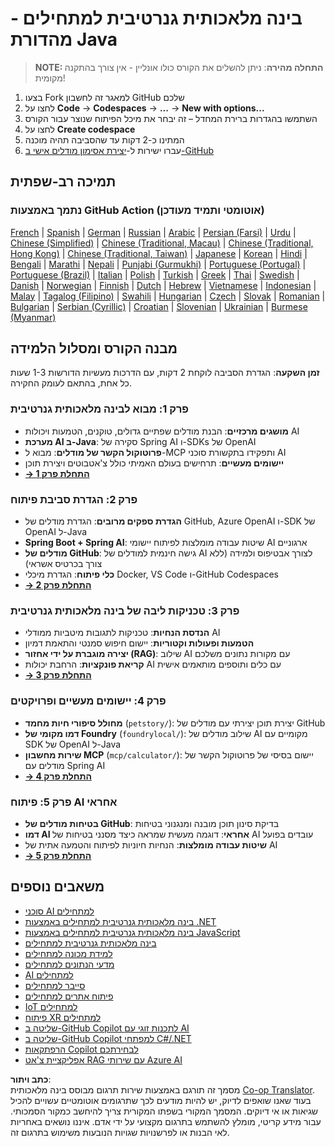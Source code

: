 <!--
CO_OP_TRANSLATOR_METADATA:
{
  "original_hash": "79df2d245c12d6b8ad57148fd049f106",
  "translation_date": "2025-07-23T12:25:22+00:00",
  "source_file": "README.md",
  "language_code": "he"
}
-->
# בינה מלאכותית גנרטיבית למתחילים - מהדורת Java

> **NOTE: התחלה מהירה**: ניתן להשלים את הקורס כולו אונליין - אין צורך בהתקנה מקומית!
1. בצעו Fork למאגר זה לחשבון GitHub שלכם
2. לחצו על **Code** → **Codespaces** → **...** → **New with options...**
3. השתמשו בהגדרות ברירת המחדל – זה יבחר את מיכל הפיתוח שנוצר עבור הקורס
4. לחצו על **Create codespace**
5. המתינו כ-2 דקות עד שהסביבה תהיה מוכנה
6. עברו ישירות ל-[יצירת אסימון מודלים אישי ב-GitHub](./02-SetupDevEnvironment/README.md#step-2-create-a-github-personal-access-token)

## תמיכה רב-שפתית

### נתמך באמצעות GitHub Action (אוטומטי ותמיד מעודכן)

[French](../fr/README.md) | [Spanish](../es/README.md) | [German](../de/README.md) | [Russian](../ru/README.md) | [Arabic](../ar/README.md) | [Persian (Farsi)](../fa/README.md) | [Urdu](../ur/README.md) | [Chinese (Simplified)](../zh/README.md) | [Chinese (Traditional, Macau)](../mo/README.md) | [Chinese (Traditional, Hong Kong)](../hk/README.md) | [Chinese (Traditional, Taiwan)](../tw/README.md) | [Japanese](../ja/README.md) | [Korean](../ko/README.md) | [Hindi](../hi/README.md) | [Bengali](../bn/README.md) | [Marathi](../mr/README.md) | [Nepali](../ne/README.md) | [Punjabi (Gurmukhi)](../pa/README.md) | [Portuguese (Portugal)](../pt/README.md) | [Portuguese (Brazil)](../br/README.md) | [Italian](../it/README.md) | [Polish](../pl/README.md) | [Turkish](../tr/README.md) | [Greek](../el/README.md) | [Thai](../th/README.md) | [Swedish](../sv/README.md) | [Danish](../da/README.md) | [Norwegian](../no/README.md) | [Finnish](../fi/README.md) | [Dutch](../nl/README.md) | [Hebrew](./README.md) | [Vietnamese](../vi/README.md) | [Indonesian](../id/README.md) | [Malay](../ms/README.md) | [Tagalog (Filipino)](../tl/README.md) | [Swahili](../sw/README.md) | [Hungarian](../hu/README.md) | [Czech](../cs/README.md) | [Slovak](../sk/README.md) | [Romanian](../ro/README.md) | [Bulgarian](../bg/README.md) | [Serbian (Cyrillic)](../sr/README.md) | [Croatian](../hr/README.md) | [Slovenian](../sl/README.md) | [Ukrainian](../uk/README.md) | [Burmese (Myanmar)](../my/README.md)

## מבנה הקורס ומסלול הלמידה

**זמן השקעה**: הגדרת הסביבה לוקחת 2 דקות, עם הדרכות מעשיות הדורשות 1-3 שעות כל אחת, בהתאם לעומק החקירה.

### **פרק 1: מבוא לבינה מלאכותית גנרטיבית**
- **מושגים מרכזיים**: הבנת מודלים שפתיים גדולים, טוקנים, הטמעות ויכולות AI
- **מערכת AI ב-Java**: סקירה של Spring AI ו-SDKs של OpenAI
- **פרוטוקול הקשר של מודלים**: מבוא ל-MCP ותפקידו בתקשורת סוכני AI
- **יישומים מעשיים**: תרחישים בעולם האמיתי כולל צ'אטבוטים ויצירת תוכן
- **[→ התחלת פרק 1](./01-IntroToGenAI/README.md)**

### **פרק 2: הגדרת סביבת פיתוח**
- **הגדרת ספקים מרובים**: הגדרת מודלים של GitHub, Azure OpenAI ו-SDK של OpenAI ל-Java
- **Spring Boot + Spring AI**: שיטות עבודה מומלצות לפיתוח יישומי AI ארגוניים
- **מודלים של GitHub**: גישה חינמית למודלים של AI לצורך אבטיפוס ולמידה (ללא צורך בכרטיס אשראי)
- **כלי פיתוח**: הגדרת מיכלי Docker, VS Code ו-GitHub Codespaces
- **[→ התחלת פרק 2](./02-SetupDevEnvironment/README.md)**

### **פרק 3: טכניקות ליבה של בינה מלאכותית גנרטיבית**
- **הנדסת הנחיות**: טכניקות לתגובות מיטביות ממודלי AI
- **הטמעות ופעולות וקטוריות**: יישום חיפוש סמנטי והתאמת דמיון
- **יצירה מוגברת על ידי אחזור (RAG)**: שילוב AI עם מקורות נתונים משלכם
- **קריאת פונקציות**: הרחבת יכולות AI עם כלים ותוספים מותאמים אישית
- **[→ התחלת פרק 3](./03-CoreGenerativeAITechniques/README.md)**

### **פרק 4: יישומים מעשיים ופרויקטים**
- **מחולל סיפורי חיות מחמד** (`petstory/`): יצירת תוכן יצירתי עם מודלים של GitHub
- **דמו מקומי של Foundry** (`foundrylocal/`): שילוב מודלים של AI מקומיים עם SDK של OpenAI ל-Java
- **שירות מחשבון MCP** (`mcp/calculator/`): יישום בסיסי של פרוטוקול הקשר של מודלים עם Spring AI
- **[→ התחלת פרק 4](./04-PracticalSamples/README.md)**

### **פרק 5: פיתוח AI אחראי**
- **בטיחות מודלים של GitHub**: בדיקת סינון תוכן מובנה ומנגנוני בטיחות
- **דמו AI אחראי**: דוגמה מעשית שמראה כיצד מסנני בטיחות של AI עובדים בפועל
- **שיטות עבודה מומלצות**: הנחיות חיוניות לפיתוח והטמעה אתית של AI
- **[→ התחלת פרק 5](./05-ResponsibleGenAI/README.md)**

## משאבים נוספים

- [סוכני AI למתחילים](https://github.com/microsoft/ai-agents-for-beginners)
- [בינה מלאכותית גנרטיבית למתחילים באמצעות .NET](https://github.com/microsoft/Generative-AI-for-beginners-dotnet)
- [בינה מלאכותית גנרטיבית למתחילים באמצעות JavaScript](https://github.com/microsoft/generative-ai-with-javascript)
- [בינה מלאכותית גנרטיבית למתחילים](https://github.com/microsoft/generative-ai-for-beginners)
- [למידת מכונה למתחילים](https://aka.ms/ml-beginners)
- [מדעי הנתונים למתחילים](https://aka.ms/datascience-beginners)
- [AI למתחילים](https://aka.ms/ai-beginners)
- [סייבר למתחילים](https://github.com/microsoft/Security-101)
- [פיתוח אתרים למתחילים](https://aka.ms/webdev-beginners)
- [IoT למתחילים](https://aka.ms/iot-beginners)
- [פיתוח XR למתחילים](https://github.com/microsoft/xr-development-for-beginners)
- [שליטה ב-GitHub Copilot לתכנות זוגי עם AI](https://aka.ms/GitHubCopilotAI)
- [שליטה ב-GitHub Copilot למפתחי C#/.NET](https://github.com/microsoft/mastering-github-copilot-for-dotnet-csharp-developers)
- [הרפתקאות Copilot לבחירתכם](https://github.com/microsoft/CopilotAdventures)
- [אפליקציית צ'אט RAG עם שירותי Azure AI](https://github.com/Azure-Samples/azure-search-openai-demo-java)

**כתב ויתור**:  
מסמך זה תורגם באמצעות שירות תרגום מבוסס בינה מלאכותית [Co-op Translator](https://github.com/Azure/co-op-translator). בעוד שאנו שואפים לדיוק, יש להיות מודעים לכך שתרגומים אוטומטיים עשויים להכיל שגיאות או אי דיוקים. המסמך המקורי בשפתו המקורית צריך להיחשב כמקור הסמכותי. עבור מידע קריטי, מומלץ להשתמש בתרגום מקצועי על ידי אדם. איננו נושאים באחריות לאי הבנות או לפרשנויות שגויות הנובעות משימוש בתרגום זה.